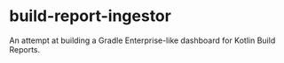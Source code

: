# build-report-ingestor

An attempt at building a Gradle Enterprise-like dashboard for Kotlin Build Reports.
